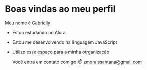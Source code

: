# Boas vindas ao meu perfil

Meu nome é Gabrielly

- Estou estudando no Alura
- Estou me desenvolvendo na linguagem JavaScript
- Utilizo esse espaço para a minha otrganização

  Você entra em contato comigo 📫
  zmoraissantana@gmail.com

